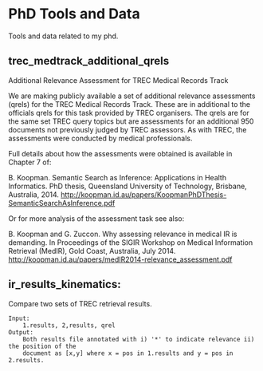 # PhD Tools and Data


Tools and data related to my phd.

## trec_medtrack_additional_qrels

Additional Relevance Assessment for TREC Medical Records Track

We are making publicly available a set of additional relevance assessments (qrels) for the TREC Medical Records Track. These are in additional to the officials qrels for this task provided by TREC organisers. The qrels are for the same set TREC query topics but are assessments for an additional 950 documents not previously judged by TREC assessors. As with TREC, the assessments were conducted by medical professionals.

Full details about how the assessments were obtained is available in Chapter 7 of:

B. Koopman. Semantic Search as Inference: Applications in Health Informatics. PhD thesis, Queensland University of Technology, Brisbane, Australia, 2014. http://koopman.id.au/papers/KoopmanPhDThesis-SemanticSearchAsInference.pdf

Or for more analysis of the assessment task see also:

B. Koopman and G. Zuccon. Why assessing relevance in medical IR is demanding. In Proceedings of the SIGIR Workshop on Medical Information Retrieval (MedIR), Gold Coast, Australia, July 2014. http://koopman.id.au/papers/medIR2014-relevance_assessment.pdf

## ir_results_kinematics:
Compare two sets of TREC retrieval results.

	Input: 
		1.results, 2,results, qrel
	Output:
		Both results file annotated with i) '*' to indicate relevance ii) the position of the 
		document as [x,y] where x = pos in 1.results and y = pos in 2.results.
